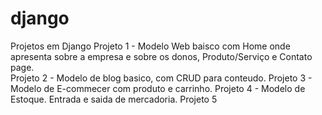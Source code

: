 # django
Projetos em Django
Projeto 1 - Modelo Web baisco com Home onde apresenta sobre a empresa e sobre os donos, Produto/Serviço e Contato page.  
Projeto 2 - Modelo de blog basico, com CRUD para conteudo. 
Projeto 3 - Modelo de E-commecer com produto e carrinho. 
Projeto 4 - Modelo de Estoque. Entrada e saida de mercadoria.
Projeto 5
